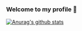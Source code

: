### Welcome to my profile 👀

[![Anurag's github stats](https://github-readme-stats.vercel.app/api?username=zaaachos)](https://github.com/anuraghazra/github-readme-stats&show_icons=true&theme=radical)

